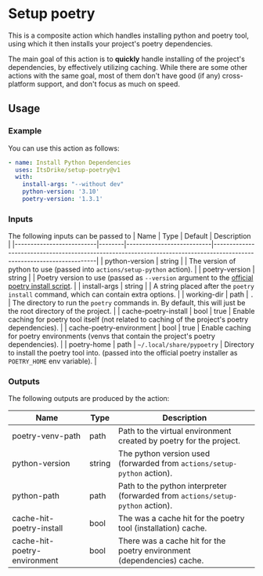 # Setup poetry

This is a composite action which handles installing python and poetry tool, using which it then installs your project's
poetry dependencies.

The main goal of this action is to **quickly** handle installing of the project's dependencies, by effectively
utilizing caching. While there are some other actions with the same goal, most of them don't have good (if any)
cross-platform support, and don't focus as much on speed.

## Usage

### Example

You can use this action as follows:

```yaml
- name: Install Python Dependencies
  uses: ItsDrike/setup-poetry@v1
  with:
    install-args: "--without dev"
    python-version: '3.10'
    poetry-version: '1.3.1'
```

### Inputs

The following inputs can be passed to
| Name                     | Type   | Default                   | Description                                                                                                           |
|--------------------------|--------|---------------------------|-----------------------------------------------------------------------------------------------------------------------|
| python-version           | string |                           | The version of python to use (passed into `actions/setup-python` action).                                             |
| poetry-version           | string |                           | Poetry version to use (passed as `--version` argument to the [official poetry install script][poetry-installer-docs]. |
| install-args             | string |                           | A string placed after the `poetry install` command, which can contain extra options.                                  |
| working-dir              | path   | `.`                       | The directory to run the `poetry` commands in. By default, this will just be the root directory of the project.       |
| cache-poetry-install     | bool   | true                      | Enable caching for poetry tool itself (not related to caching of the project's poetry dependencies).                  |
| cache-poetry-environment | bool   | true                      | Enable caching for poetry environments (venvs that contain the project's poetry dependencies).                        |
| poetry-home              | path   | `~/.local/share/pypoetry` | Directory to install the poetry tool into. (passed into the official poetry installer as `POETRY_HOME` env variable). |


### Outputs

The following outputs are produced by the action:

| Name                         | Type   | Description                                                                    |
|------------------------------|--------|--------------------------------------------------------------------------------|
| poetry-venv-path             | path   | Path to the virtual environment created by poetry for the project.             |
| python-version               | string | The python version used (forwarded from `actions/setup-python` action).        |
| python-path                  | path   | Path to the python interpreter (forwarded from `actions/setup-python` action). |
| cache-hit-poetry-install     | bool   | The was a cache hit for the poetry tool (installation) cache.                  |
| cache-hit-poetry-environment | bool   | There was a cache hit for the poetry environment (dependencies) cache.         |


[poetry-installer-docs]: https://python-poetry.org/docs/#installing-with-the-official-installer
